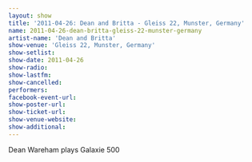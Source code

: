 ```yaml
---
layout: show
title: '2011-04-26: Dean and Britta - Gleiss 22, Munster, Germany'
name: 2011-04-26-dean-britta-gleiss-22-munster-germany
artist-name: 'Dean and Britta'
show-venue: 'Gleiss 22, Munster, Germany'
show-setlist: 
show-date: 2011-04-26
show-radio: 
show-lastfm: 
show-cancelled: 
performers: 
facebook-event-url: 
show-poster-url: 
show-ticket-url: 
show-venue-website: 
show-additional: 
---
```


Dean Wareham plays Galaxie 500